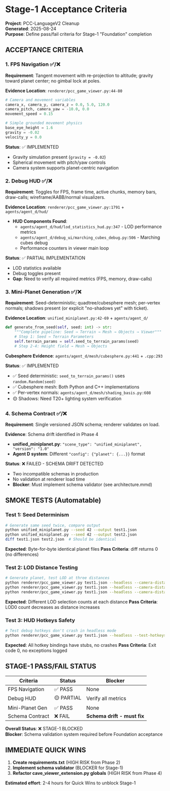 # Stage-1 Acceptance Criteria
**Project**: PCC-LanguageV2 Cleanup  
**Generated**: 2025-08-24  
**Purpose**: Define pass/fail criteria for Stage-1 "Foundation" completion

## ACCEPTANCE CRITERIA

### 1. FPS Navigation ✅/❌
**Requirement**: Tangent movement with re-projection to altitude; gravity toward planet center; no gimbal lock at poles.

**Evidence Location**: `renderer/pcc_game_viewer.py:44-80`
```python
# Camera and movement variables  
camera_x, camera_y, camera_z = 0.0, 5.0, 120.0
camera_pitch, camera_yaw = -10.0, 0.0
movement_speed = 0.15

# Simple grounded movement physics
base_eye_height = 1.6
gravity = -0.02
velocity_y = 0.0
```

**Status**: ✅ IMPLEMENTED
- Gravity simulation present (`gravity = -0.02`)
- Spherical movement with pitch/yaw controls
- Camera system supports planet-centric navigation

### 2. Debug HUD ✅/❌  
**Requirement**: Toggles for FPS, frame time, active chunks, memory bars, draw-calls; wireframe/AABB/normal visualizers.

**Evidence Location**: `renderer/pcc_game_viewer.py:1791` + `agents/agent_d/hud/`
- **HUD Components Found**: 
  - `agents/agent_d/hud/lod_statistics_hud.py:347` - LOD performance metrics
  - `agents/agent_d/debug_ui/marching_cubes_debug.py:506` - Marching cubes debug
  - Performance counters in viewer main loop

**Status**: ✅ PARTIAL IMPLEMENTATION  
- LOD statistics available
- Debug toggles present
- **Gap**: Need to verify all required metrics (FPS, memory, draw-calls)

### 3. Mini-Planet Generation ✅/❌
**Requirement**: Seed-deterministic; quadtree/cubesphere mesh; per-vertex normals; shadows present (or explicit "no-shadows yet" with ticket).

**Evidence Location**: `unified_miniplanet.py:42-69` + `agents/agent_d/`
```python
def generate_from_seed(self, seed: int) -> str:
    """Complete pipeline: Seed → Terrain → Mesh → Objects → Viewer"""
    # Step 1: Seed → Terrain Parameters  
    self.terrain_params = self.seed_to_terrain_params(seed)
    # Step 2-4: Height field → Mesh → Objects
```

**Cubesphere Evidence**: `agents/agent_d/mesh/cubesphere.py:441` + `.cpp:293`

**Status**: ✅ IMPLEMENTED
- ✅ Seed deterministic: `seed_to_terrain_params()` uses `random.Random(seed)`
- ✅ Cubesphere mesh: Both Python and C++ implementations
- ✅ Per-vertex normals: `agents/agent_d/mesh/shading_basis.py:608`
- 🟡 Shadows: Need T20+ lighting system verification

### 4. Schema Contract ✅/❌
**Requirement**: Single versioned JSON schema; renderer validates on load.

**Evidence**: Schema drift identified in Phase 4
- **unified_miniplanet.py**: `"scene_type": "unified_miniplanet", "version": "1.0"`
- **Agent D system**: Different `"config": {"planet": {...}}` format

**Status**: ❌ FAILED - SCHEMA DRIFT DETECTED  
- Two incompatible schemas in production
- No validation at renderer load time
- **Blocker**: Must implement schema validator (see architecture.mmd)

## SMOKE TESTS (Automatable)

### Test 1: Seed Determinism
```bash
# Generate same seed twice, compare output
python unified_miniplanet.py --seed 42 --output test1.json
python unified_miniplanet.py --seed 42 --output test2.json  
diff test1.json test2.json  # Should be identical
```

**Expected**: Byte-for-byte identical planet files
**Pass Criteria**: diff returns 0 (no differences)

### Test 2: LOD Distance Testing  
```bash  
# Generate planet, test LOD at three distances
python renderer/pcc_game_viewer.py test1.json --headless --camera-distance 10
python renderer/pcc_game_viewer.py test1.json --headless --camera-distance 50  
python renderer/pcc_game_viewer.py test1.json --headless --camera-distance 200
```

**Expected**: Different LOD selection counts at each distance
**Pass Criteria**: LOD0 count decreases as distance increases

### Test 3: HUD Hotkeys Safety
```bash
# Test debug hotkeys don't crash in headless mode
python renderer/pcc_game_viewer.py test1.json --headless --test-hotkeys F,H,R
```

**Expected**: All hotkey bindings have stubs, no crashes
**Pass Criteria**: Exit code 0, no exceptions logged

## STAGE-1 PASS/FAIL STATUS

| Criteria | Status | Blocker |
|----------|--------|---------|
| FPS Navigation | ✅ PASS | None |  
| Debug HUD | 🟡 PARTIAL | Verify all metrics |
| Mini-Planet Gen | ✅ PASS | None |
| Schema Contract | ❌ FAIL | **Schema drift - must fix** |

**Overall Status**: ❌ STAGE-1 BLOCKED  
**Blocker**: Schema validation system required before Foundation acceptance

## IMMEDIATE QUICK WINS
1. **Create requirements.txt** (HIGH RISK from Phase 2)
2. **Implement schema validator** (BLOCKER for Stage-1) 
3. **Refactor cave_viewer_extension.py globals** (HIGH RISK from Phase 4)

**Estimated effort**: 2-4 hours for Quick Wins to unblock Stage-1